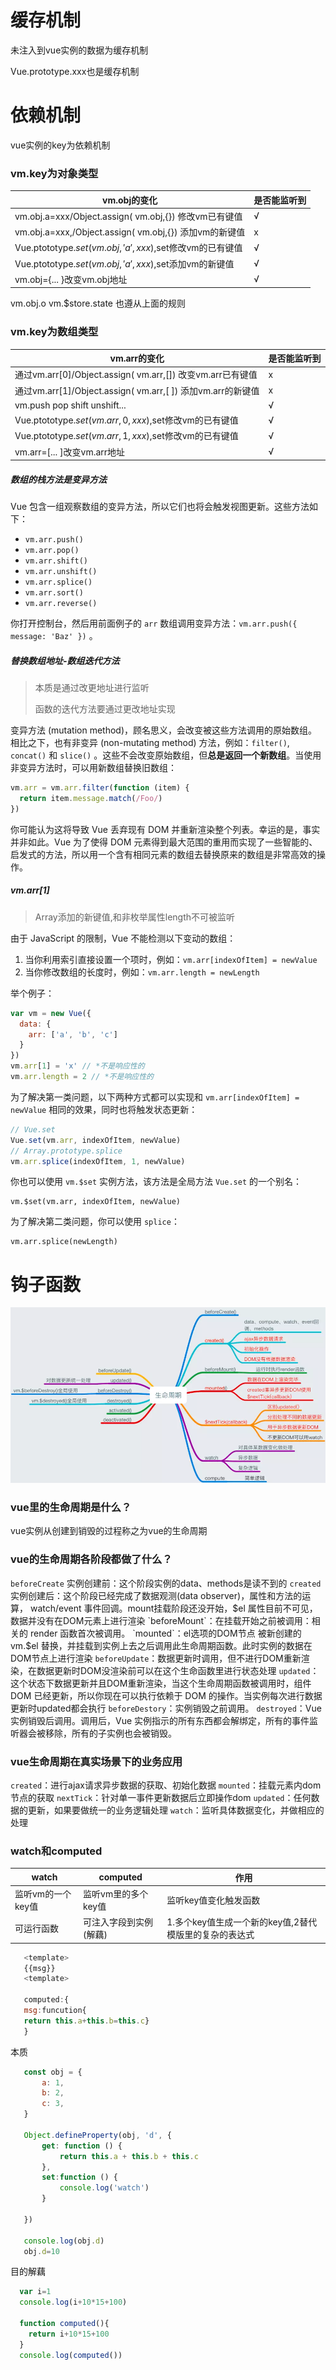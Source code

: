 # 缓存机制

未注入到vue实例的数据为缓存机制

Vue.prototype.xxx也是缓存机制

# 依赖机制

vue实例的key为依赖机制

### vm.key为对象类型

| vm.obj的变化                                            | 是否能监听到 |
| ------------------------------------------------------- | ------------ |
| vm.obj.a=xxx/Object.assign( vm.obj,{}) 修改vm已有键值   | √            |
| vm.obj.a=xxx,/Object.assign( vm.obj,{}) 添加vm的新键值  | x            |
| Vue.ptototype.$set(vm.obj,'a',xxx),$set修改vm的已有键值 | √            |
| Vue.ptototype.$set(vm.obj,'a',xxx),$set添加vm的新键值   | √            |
| vm.obj={... }改变vm.obj地址                             | √            |

vm.obj.o    vm.$store.state  也遵从上面的规则

### vm.key为数组类型

| vm.arr的变化                                                | 是否能监听到 |
| ----------------------------------------------------------- | ------------ |
| 通过vm.arr[0]/Object.assign( vm.arr,[])  改变vm.arr已有键值 | x            |
| 通过vm.arr[1]/Object.assign( vm.arr,[ ]) 添加vm.arr的新键值 | x            |
| vm.push pop shift unshift...                                | √            |
| Vue.ptototype.$set(vm.arr,0,xxx),$set修改vm的已有键值       | √            |
| Vue.ptototype.$set(vm.arr,1,xxx),$set修改vm的已有键值       | √            |
| vm.arr=[... ]改变vm.arr地址                                 | √            |

##### 数组的栈方法是变异方法

Vue 包含一组观察数组的变异方法，所以它们也将会触发视图更新。这些方法如下：

- `vm.arr.push()`
- `vm.arr.pop()`
- `vm.arr.shift()`
- `vm.arr.unshift()`
- `vm.arr.splice()`
- `vm.arr.sort()`
- `vm.arr.reverse()`

你打开控制台，然后用前面例子的 `arr` 数组调用变异方法：`vm.arr.push({ message: 'Baz' })` 。

##### 替换数组地址-数组迭代方法

> 本质是通过改更地址进行监听
>
> 函数的迭代方法要通过更改地址实现

变异方法 (mutation method)，顾名思义，会改变被这些方法调用的原始数组。相比之下，也有非变异 (non-mutating method) 方法，例如：`filter()`, `concat()` 和 `slice()` 。这些不会改变原始数组，但**总是返回一个新数组**。当使用非变异方法时，可以用新数组替换旧数组：

```js
vm.arr = vm.arr.filter(function (item) {
  return item.message.match(/Foo/)
})
```

你可能认为这将导致 Vue 丢弃现有 DOM 并重新渲染整个列表。幸运的是，事实并非如此。Vue 为了使得 DOM 元素得到最大范围的重用而实现了一些智能的、启发式的方法，所以用一个含有相同元素的数组去替换原来的数组是非常高效的操作。

##### vm.arr[1]

> Array添加的新键值,和非枚举属性length不可被监听

由于 JavaScript 的限制，Vue 不能检测以下变动的数组：

1. 当你利用索引直接设置一个项时，例如：`vm.arr[indexOfItem] = newValue`
2. 当你修改数组的长度时，例如：`vm.arr.length = newLength`

举个例子：

```javascript
var vm = new Vue({
  data: {
    arr: ['a', 'b', 'c']
  }
})
vm.arr[1] = 'x' // *不是响应性的
vm.arr.length = 2 // *不是响应性的
```

为了解决第一类问题，以下两种方式都可以实现和 `vm.arr[indexOfItem] = newValue` 相同的效果，同时也将触发状态更新：

```javascript
// Vue.set
Vue.set(vm.arr, indexOfItem, newValue)
// Array.prototype.splice
vm.arr.splice(indexOfItem, 1, newValue)
```

你也可以使用 `vm.$set` 实例方法，该方法是全局方法 `Vue.set` 的一个别名：

```
vm.$set(vm.arr, indexOfItem, newValue)
```

为了解决第二类问题，你可以使用 `splice`：

```
vm.arr.splice(newLength)
```



# 钩子函数


![img](img/2155778-26e10107aaec1030.webp)

### vue里的生命周期是什么？

vue实例从创建到销毁的过程称之为vue的生命周期

### vue的生命周期各阶段都做了什么？

`beforeCreate` 实例创建前：这个阶段实例的data、methods是读不到的
`created` 实例创建后：这个阶段已经完成了数据观测(data observer)，属性和方法的运算， watch/event 事件回调。mount挂载阶段还没开始，$el 属性目前不可见，数据并没有在DOM元素上进行渲染
`beforeMount`：在挂载开始之前被调用：相关的 render 函数首次被调用。
`mounted`：el选项的DOM节点 被新创建的 vm.$el 替换，并挂载到实例上去之后调用此生命周期函数。此时实例的数据在DOM节点上进行渲染
`beforeUpdate`：数据更新时调用，但不进行DOM重新渲染，在数据更新时DOM没渲染前可以在这个生命函数里进行状态处理
`updated`：这个状态下数据更新并且DOM重新渲染，当这个生命周期函数被调用时，组件 DOM 已经更新，所以你现在可以执行依赖于 DOM 的操作。当实例每次进行数据更新时updated都会执行
`beforeDestory`：实例销毁之前调用。
`destroyed`：Vue 实例销毁后调用。调用后，Vue 实例指示的所有东西都会解绑定，所有的事件监听器会被移除，所有的子实例也会被销毁。

### vue生命周期在真实场景下的业务应用

`created`：进行ajax请求异步数据的获取、初始化数据
`mounted`：挂载元素内dom节点的获取
`nextTick`：针对单一事件更新数据后立即操作dom
`updated`：任何数据的更新，如果要做统一的业务逻辑处理
`watch`：监听具体数据变化，并做相应的处理

### watch和computed

| watch             | computed               | 作用                                                   |
| ----------------- | ---------------------- | ------------------------------------------------------ |
| 监听vm的一个key值 | 监听vm里的多个key值    | 监听key值变化触发函数                                  |
| 可运行函数        | 可注入字段到实例(解藕) | 1.多个key值生成一个新的key值,2替代模版里的复杂的表达式 |

```js
   <template>
   {{msg}}
   <template>
   
   computed:{
   msg:funcution{
   return this.a+this.b=this.c}
   }
```

本质

```js
   const obj = {
       a: 1,
       b: 2,
       c: 3,
   }
   
   Object.defineProperty(obj, 'd', {
       get: function () {
           return this.a + this.b + this.c
       },
       set:function () {
           console.log('watch')
       }
   
   })
   
   console.log(obj.d)
   obj.d=10
```

目的解藕

```js
  var i=1
  console.log(i+10*15+100)

  function computed(){
    return i+10*15+100
  }
  console.log(computed())
```

